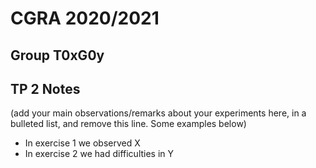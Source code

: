 # CGRA 2020/2021

## Group T0xG0y

## TP 2 Notes

(add your main observations/remarks about your experiments here, in a bulleted list, and remove this line. Some examples below)

- In exercise 1 we observed X
- In exercise 2 we had difficulties in Y